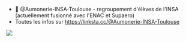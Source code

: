 - 👋 @Aumonerie-INSA-Toulouse - regroupement d'élèves de l'INSA (actuellement fusionné avec l'ENAC et Supaero)
- Toutes les infos sur https://linksta.cc/@Aumonerie-INSA-Toulouse

<img src="https://github.com/Aumonerie-INSA-Toulouse/Aumonerie-INSA-Toulouse/assets/161648242/61aebb5c-6b94-4043-b197-32a697929444" href="https://www.instagram.com/aumonerie_ccges/">


